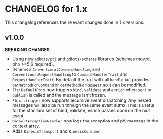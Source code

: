 # CHANGELOG for 1.x
This changelog references the relevant changes done in 1.x versions.


## v1.0.0
__BREAKING CHANGES__

* Using new `gdbots/pbj` and `gdbots/schemas` libraries (schemas moved, php >=5.6 required).
* Renamed `ConventionalCommandHandling` and `ConventionalRequestHandling` to `CommandHandlerTrait` and `RequestHandlerTrait`.
  By default the trait will call `handle` but provides `getMethodForCommand` or `getMethodForRequest` so it can be modified.
* The `DefaultPbjx` now triggers `bind`, `validate` and `enrich` when `send` or `publish` is called and the message isn't frozen.
* `Pbjx::trigger` now supports recursive event dispatching.  Any nested messages will also be run through the same event suffix.
  This is useful for the standard set of bind, validate, enrich passes done on the root event.
* `DefaultExceptionHandler` now logs the exception and pbj message in the context array.
* Adds `KinesisTransport` and `KinesisConsumer`.
